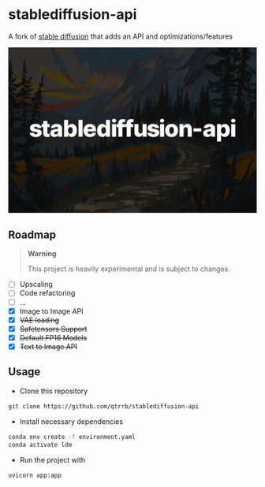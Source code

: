 # stablediffusion-api

A fork of [stable diffusion](https://github.com/Stability-AI/stablediffusion) that adds an API and optimizations/features

![hero](media/banner.png)

## Roadmap

> **Warning**
>
> This project is heavily experimental and is subject to changes.

- [ ] Upscaling
- [ ] Code refactoring
- [ ] ...
- [x] Image to Image API
- [x] ~~VAE loading~~
- [x] ~~Safetensors Support~~
- [x] ~~Default FP16 Models~~
- [x] ~~Text to Image API~~

## Usage

- Clone this repository

```bash
git clone https://github.com/qtrrb/stablediffusion-api
```

- Install necessary dependencies

```bash
conda env create -f environment.yaml
conda activate ldm
```

- Run the project with

```bash
uvicorn app:app
```
